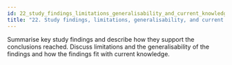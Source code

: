 ```yaml
---
id: 22_study_findings_limitations_generalisability_and_current_knowledge
title: "22. Study findings, limitations, generalisability, and current knowledge"
---
```

Summarise key study findings and describe how they support the conclusions reached. Discuss limitations and the generalisability of the findings and how the findings fit with current knowledge. 